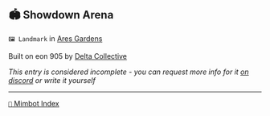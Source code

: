 ## 🏟️ Showdown Arena

`🖼️ Landmark` in [Ares Gardens](<https://zeithalt.github.io/r/ares_gardens.html>)

Built on eon 905 by [Delta Collective](<https://zeithalt.github.io/r/delta_collective.html>)

_This entry is considered incomplete - you can request more info for it [on discord](<https://discord.com/channels/562910943848169472/1173922660489633802>) or write it yourself_

-----
[`📑` Mimbot Index](<https://zeithalt.github.io/r/#dde0>)
<!---
keywords:  
aliases: 
-->